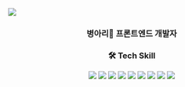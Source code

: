 <img src="https://capsule-render.vercel.app/api?type=waving&color=#FDC8F5&height=300&section=header&text=Hyojin&fontSize=90&fontColor=FFF4F4" />
<h3 align="center">병아리🐣 프론트엔드 개발자</h3>

<div align="center">
  <h3>🛠 Tech Skill</h3>
  <div>
    <img src="https://img.shields.io/badge/Java-FF6900?style=flat-square&logo=Java&logoColor=white" style="display:inline-block">
    <img src="https://img.shields.io/badge/JavaScript-F7DF1E?style=flat-square&logo=JavaScript&logoColor=white" style="display:inline-block"/>
    <img src="https://img.shields.io/badge/React-61DAFB?style=flat-square&logo=React&logoColor=black" style="display:inline-block"> 
    <img src="https://img.shields.io/badge/Spring-6DB33F?style=flat-square&logo=Spring&logoColor=white" style="display:inline-block">
    <img src="https://img.shields.io/badge/Android-3DDC84?style=flat-square&logo=Android&logoColor=white" style="display:inline-block"/>
    <img src="https://img.shields.io/badge/CSS3-1572B6?style=flat-square&logo=CSS3&logoColor=white" style="display:inline-block"/>
    <img src="https://img.shields.io/badge/PostgreSQL-4169E1?style=flat-square&logo=PostgreSQL&logoColor=white" style="display:inline-block"/>
    <img src="https://img.shields.io/badge/MySQL-4479A1?style=flat-square&logo=MySQL&logoColor=white" style="display:inline-block"/>
    <img src="https://img.shields.io/badge/Kotlin-7F52FF?style=flat-square&logo=Kotlin&logoColor=white" style="display:inline-block"/>
  </div>
</div>
